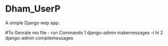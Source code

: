 # Dham_UserP
A simple Django wep app.


#To Genrate mo file - run Commands 
 1 django-admin makemessages -l hi
 2 django-admin compilemessages
